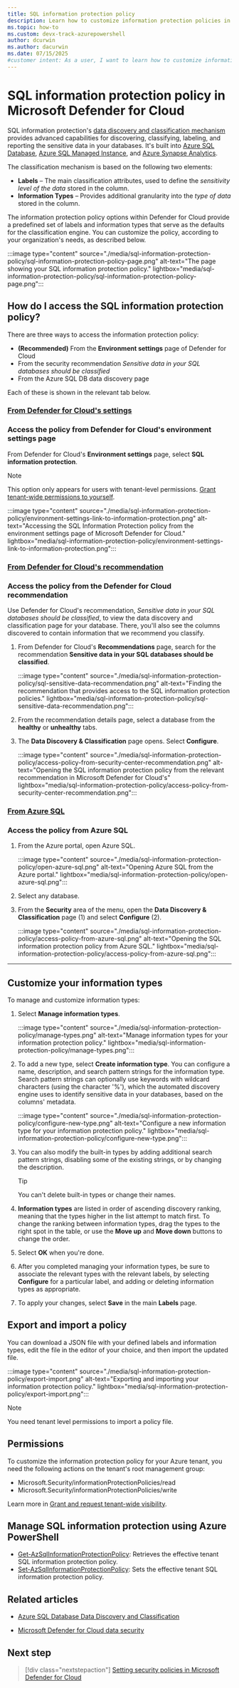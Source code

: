 ```yaml
---
title: SQL information protection policy
description: Learn how to customize information protection policies in Microsoft Defender for Cloud to secure your data effectively and meet compliance requirements.
ms.topic: how-to
ms.custom: devx-track-azurepowershell
author: dcurwin
ms.author: dacurwin
ms.date: 07/15/2025
#customer intent: As a user, I want to learn how to customize information protection policies in Microsoft Defender for Cloud so that I can secure my data effectively.
---
```


# SQL information protection policy in Microsoft Defender for Cloud

SQL information protection's [data discovery and classification mechanism](/azure/azure-sql/database/data-discovery-and-classification-overview) provides advanced capabilities for discovering, classifying, labeling, and reporting the sensitive data in your databases. It's built into [Azure SQL Database](/azure/azure-sql/database/sql-database-paas-overview), [Azure SQL Managed Instance](/azure/azure-sql/managed-instance/sql-managed-instance-paas-overview), and [Azure Synapse Analytics](/azure/synapse-analytics/sql-data-warehouse/sql-data-warehouse-overview-what-is).

The classification mechanism is based on the following two elements:

- **Labels** – The main classification attributes, used to define the *sensitivity level of the data* stored in the column.
- **Information Types** – Provides additional granularity into the *type of data* stored in the column.

The information protection policy options within Defender for Cloud provide a predefined set of labels and information types that serve as the defaults for the classification engine. You can customize the policy, according to your organization's needs, as described below.

:::image type="content" source="./media/sql-information-protection-policy/sql-information-protection-policy-page.png" alt-text="The page showing your SQL information protection policy." lightbox="media/sql-information-protection-policy/sql-information-protection-policy-page.png":::

## How do I access the SQL information protection policy?

There are three ways to access the information protection policy:

- **(Recommended)** From the **Environment settings** page of Defender for Cloud
- From the security recommendation *Sensitive data in your SQL databases should be classified*
- From the Azure SQL DB data discovery page

Each of these is shown in the relevant tab below.

### [**From Defender for Cloud's settings**](#tab/sqlip-tenant)

<a name="sqlip-tenant"></a>

### Access the policy from Defender for Cloud's environment settings page

From Defender for Cloud's **Environment settings** page, select **SQL information protection**.

> [!NOTE]
> This option only appears for users with tenant-level permissions. [Grant tenant-wide permissions to yourself](tenant-wide-permissions-management.md#grant-tenant-wide-permissions-to-yourself).

:::image type="content" source="./media/sql-information-protection-policy/environment-settings-link-to-information-protection.png" alt-text="Accessing the SQL Information Protection policy from the environment settings page of Microsoft Defender for Cloud." lightbox="media/sql-information-protection-policy/environment-settings-link-to-information-protection.png":::

### [**From Defender for Cloud's recommendation**](#tab/sqlip-db)

<a name="sqlip-db"></a>

### Access the policy from the Defender for Cloud recommendation

Use Defender for Cloud's recommendation, *Sensitive data in your SQL databases should be classified*, to view the data discovery and classification page for your database. There, you'll also see the columns discovered to contain information that we recommend you classify.

1. From Defender for Cloud's **Recommendations** page, search for the recommendation **Sensitive data in your SQL databases should be classified**.

    :::image type="content" source="./media/sql-information-protection-policy/sql-sensitive-data-recommendation.png" alt-text="Finding the recommendation that provides access to the SQL information protection policies." lightbox="media/sql-information-protection-policy/sql-sensitive-data-recommendation.png":::

1. From the recommendation details page, select a database from the **healthy** or **unhealthy** tabs.

1. The **Data Discovery & Classification** page opens. Select **Configure**.

    :::image type="content" source="./media/sql-information-protection-policy/access-policy-from-security-center-recommendation.png" alt-text="Opening the SQL information protection policy from the relevant recommendation in Microsoft Defender for Cloud's" lightbox="media/sql-information-protection-policy/access-policy-from-security-center-recommendation.png":::

### [**From Azure SQL**](#tab/sqlip-azuresql)

<a name="sqlip-azuresql"></a>

### Access the policy from Azure SQL

1. From the Azure portal, open Azure SQL.

    :::image type="content" source="./media/sql-information-protection-policy/open-azure-sql.png" alt-text="Opening Azure SQL from the Azure portal." lightbox="media/sql-information-protection-policy/open-azure-sql.png":::

1. Select any database.

1. From the **Security** area of the menu, open the **Data Discovery & Classification** page (1) and select **Configure** (2).

    :::image type="content" source="./media/sql-information-protection-policy/access-policy-from-azure-sql.png" alt-text="Opening the SQL information protection policy from Azure SQL." lightbox="media/sql-information-protection-policy/access-policy-from-azure-sql.png":::

---

## Customize your information types

To manage and customize information types:

1. Select **Manage information types**.

    :::image type="content" source="./media/sql-information-protection-policy/manage-types.png" alt-text="Manage information types for your information protection policy." lightbox="media/sql-information-protection-policy/manage-types.png":::

1. To add a new type, select **Create information type**. You can configure a name, description, and search pattern strings for the information type. Search pattern strings can optionally use keywords with wildcard characters (using the character '%'), which the automated discovery engine uses to identify sensitive data in your databases, based on the columns' metadata.

    :::image type="content" source="./media/sql-information-protection-policy/configure-new-type.png" alt-text="Configure a new information type for your information protection policy." lightbox="media/sql-information-protection-policy/configure-new-type.png":::

1. You can also modify the built-in types by adding additional search pattern strings, disabling some of the existing strings, or by changing the description.

    > [!TIP]
    > You can't delete built-in types or change their names.

1. **Information types** are listed in order of ascending discovery ranking, meaning that the types higher in the list attempt to match first. To change the ranking between information types, drag the types to the right spot in the table, or use the **Move up** and **Move down** buttons to change the order.

1. Select **OK** when you're done.

1. After you completed managing your information types, be sure to associate the relevant types with the relevant labels, by selecting **Configure** for a particular label, and adding or deleting information types as appropriate.

1. To apply your changes, select **Save** in the main **Labels** page.

## Export and import a policy

You can download a JSON file with your defined labels and information types, edit the file in the editor of your choice, and then import the updated file.

:::image type="content" source="./media/sql-information-protection-policy/export-import.png" alt-text="Exporting and importing your information protection policy." lightbox="media/sql-information-protection-policy/export-import.png":::

> [!NOTE]
> You need tenant level permissions to import a policy file.

## Permissions

To customize the information protection policy for your Azure tenant, you need the following actions on the tenant's root management group:

- Microsoft.Security/informationProtectionPolicies/read
- Microsoft.Security/informationProtectionPolicies/write

Learn more in [Grant and request tenant-wide visibility](tenant-wide-permissions-management.md).

## Manage SQL information protection using Azure PowerShell

- [Get-AzSqlInformationProtectionPolicy](/powershell/module/az.security/get-azsqlinformationprotectionpolicy): Retrieves the effective tenant SQL information protection policy.
- [Set-AzSqlInformationProtectionPolicy](/powershell/module/az.security/set-azsqlinformationprotectionpolicy): Sets the effective tenant SQL information protection policy.

## Related articles

- [Azure SQL Database Data Discovery and Classification](/azure/azure-sql/database/data-discovery-and-classification-overview)

- [Microsoft Defender for Cloud data security](data-security.md)

## Next step

> [!div class="nextstepaction"]
> [Setting security policies in Microsoft Defender for Cloud](tutorial-security-policy.md)
